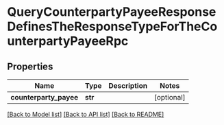 # QueryCounterpartyPayeeResponseDefinesTheResponseTypeForTheCounterpartyPayeeRpc

## Properties
Name | Type | Description | Notes
------------ | ------------- | ------------- | -------------
**counterparty_payee** | **str** |  | [optional] 

[[Back to Model list]](../README.md#documentation-for-models) [[Back to API list]](../README.md#documentation-for-api-endpoints) [[Back to README]](../README.md)

